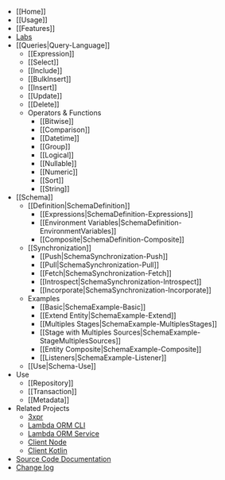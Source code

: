 * [[Home]]
* [[Usage]]
* [[Features]]
* [Labs](https://github.com/lambda-orm/lambdaorm-labs)
* [[Queries|Query-Language]]
  * [[Expression]]
  * [[Select]]
  * [[Include]]
  * [[BulkInsert]]
  * [[Insert]]
  * [[Update]]
  * [[Delete]]
  * Operators & Functions
    * [[Bitwise]]
    * [[Comparison]]
    * [[Datetime]]
    * [[Group]]
    * [[Logical]]
    * [[Nullable]]
    * [[Numeric]]
    * [[Sort]]
    * [[String]]  
* [[Schema]]
  * [[Definition|SchemaDefinition]]
    * [[Expressions|SchemaDefinition-Expressions]]
    * [[Environment Variables|SchemaDefinition-EnvironmentVariables]]
    * [[Composite|SchemaDefinition-Composite]]
  * [[Synchronization]]
    * [[Push|SchemaSynchronization-Push]]
    * [[Pull|SchemaSynchronization-Pull]]
    * [[Fetch|SchemaSynchronization-Fetch]]
    * [[Introspect|SchemaSynchronization-Introspect]]
    * [[Incorporate|SchemaSynchronization-Incorporate]]  
  * Examples
    * [[Basic|SchemaExample-Basic]]
    * [[Extend Entity|SchemaExample-Extend]]
    * [[Multiples Stages|SchemaExample-MultiplesStages]]
    * [[Stage with Multiples Sources|SchemaExample-StageMultiplesSources]]
    * [[Entity Composite|SchemaExample-Composite]]
    * [[Listeners|SchemaExample-Listener]]
  * [[Use|Schema-Use]]
* Use
  * [[Repository]]
  * [[Transaction]]
  * [[Metadata]]
* Related Projects
  * [3xpr](https://www.npmjs.com/package/3xpr)
  * [Lambda ORM CLI](https://www.npmjs.com/package/lambdaorm-cli)
  * [Lambda ORM Service](https://github.com/lambda-orm/lambdaorm-svc)
  * [Client Node](https://www.npmjs.com/package/lambdaorm-client-node)
  * [Client Kotlin](https://github.com/lambda-orm/lambdaorm-client-kotlin)
* [Source Code Documentation](https://github.com/lambda-orm/lambdaorm/blob/main/doc/source/README.md)
* [Change log](https://github.com/lambda-orm/lambdaorm/blob/main/CHANGELOG.md)
